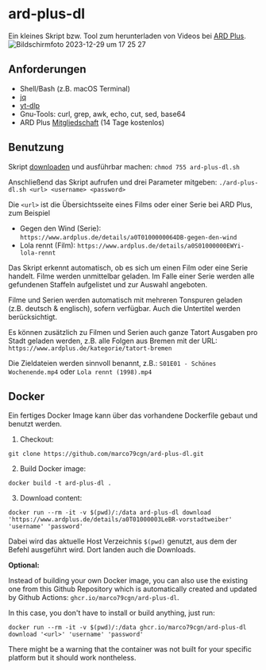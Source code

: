 # ard-plus-dl
Ein kleines Skript bzw. Tool zum herunterladen von Videos bei [ARD Plus](https://www.ardplus.de/).
![Bildschirmfoto 2023-12-29 um 17 25 27](https://user-images.githubusercontent.com/9810829/293396091-2b2a6fc9-91ab-43f6-81c4-670bcd4762f1.png)
## Anforderungen

- Shell/Bash (z.B. macOS Terminal)
- [jq](https://jqlang.github.io/jq/)
- [yt-dlp](https://github.com/yt-dlp/yt-dlp)
- Gnu-Tools: curl, grep, awk, echo, cut, sed, base64
- ARD Plus [Mitgliedschaft](https://www.ardplus.de/) (14 Tage kostenlos)

## Benutzung
Skript [downloaden](https://raw.githubusercontent.com/marco79cgn/ard-plus-dl/refs/heads/main/ard-plus-dl.sh) und ausführbar machen: 
`chmod 755 ard-plus-dl.sh`

Anschließend das Skript aufrufen und drei Parameter mitgeben:
`./ard-plus-dl.sh <url> <username> <password>` 

Die `<url>` ist die Übersichtsseite eines Films oder einer Serie bei ARD Plus, zum Beispiel 

- Gegen den Wind (Serie):
`https://www.ardplus.de/details/a0T0100000064DB-gegen-den-wind`
- Lola rennt (Film): 
`https://www.ardplus.de/details/a0S01000000EWYi-lola-rennt`

Das Skript erkennt automatisch, ob es sich um einen Film oder eine Serie handelt. Filme werden unmittelbar geladen. Im Falle einer Serie werden alle gefundenen Staffeln aufgelistet und zur Auswahl angeboten. 

Filme und Serien werden automatisch mit mehreren Tonspuren geladen (z.B. deutsch & englisch), sofern verfügbar. Auch die Untertitel werden berücksichtigt.

Es können zusätzlich zu Filmen und Serien auch ganze Tatort Ausgaben pro Stadt geladen werden, z.B. alle Folgen aus Bremen mit der URL:
`https://www.ardplus.de/kategorie/tatort-bremen`

Die Zieldateien werden sinnvoll benannt, z.B.: 
`S01E01 - Schönes Wochenende.mp4`
oder 
`Lola rennt (1998).mp4`

## Docker
Ein fertiges Docker Image kann über das vorhandene Dockerfile gebaut und benutzt werden. 

1. Checkout: 
```
git clone https://github.com/marco79cgn/ard-plus-dl.git
```
2. Build Docker image: 
```
docker build -t ard-plus-dl .
```
3. Download content: 
```
docker run --rm -it -v $(pwd)/:/data ard-plus-dl download 'https://www.ardplus.de/details/a0T01000003LeBR-vorstadtweiber' 'username' 'password'
```
Dabei wird das aktuelle Host Verzeichnis `$(pwd)` genutzt, aus dem der Befehl ausgeführt wird. Dort landen auch die Downloads.

**Optional:**

Instead of building your own Docker image, you can also use the existing one from this Github Repository which is automatically created and updated by Github Actions: `ghcr.io/marco79cgn/ard-plus-dl`. 

In this case, you don't have to install or build anything, just run: 
```
docker run --rm -it -v $(pwd)/:/data ghcr.io/marco79cgn/ard-plus-dl download '<url>' 'username' 'password'
```
There might be a warning that the container was not built for your specific platform but it should work nontheless.

